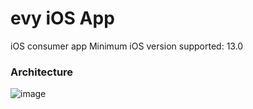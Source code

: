 # evy iOS App
iOS consumer app
Minimum iOS version supported: 13.0

### Architecture
 ![image](https://github.com/EVY-Platform/evy/assets/711580/cec8f386-3996-453f-a1b9-8d6d1180dfce)


